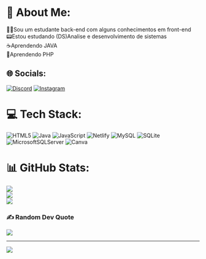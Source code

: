 # 🌆 About Me:
👨‍💻Sou um estudante back-end com alguns conhecimentos em front-end<br>📟Estou estudando (DS)Analise e desenvolvimento de sistemas<br>☕Aprendendo JAVA<br>🐘Aprendendo PHP


## 🌐 Socials:
[![Discord](https://img.shields.io/badge/Discord-%237289DA.svg?logo=discord&logoColor=white)](https://discord.gg/ricardz.n.) [![Instagram](https://img.shields.io/badge/Instagram-%23E4405F.svg?logo=Instagram&logoColor=white)](https://instagram.com/https://www.instagram.com/rick_nelber/) 

# 💻 Tech Stack:
![HTML5](https://img.shields.io/badge/html5-%23E34F26.svg?style=for-the-badge&logo=html5&logoColor=white) ![Java](https://img.shields.io/badge/java-%23ED8B00.svg?style=for-the-badge&logo=openjdk&logoColor=white) ![JavaScript](https://img.shields.io/badge/javascript-%23323330.svg?style=for-the-badge&logo=javascript&logoColor=%23F7DF1E) ![Netlify](https://img.shields.io/badge/netlify-%23000000.svg?style=for-the-badge&logo=netlify&logoColor=#00C7B7) ![MySQL](https://img.shields.io/badge/mysql-%2300000f.svg?style=for-the-badge&logo=mysql&logoColor=white) ![SQLite](https://img.shields.io/badge/sqlite-%2307405e.svg?style=for-the-badge&logo=sqlite&logoColor=white) ![MicrosoftSQLServer](https://img.shields.io/badge/Microsoft%20SQL%20Server-CC2927?style=for-the-badge&logo=microsoft%20sql%20server&logoColor=white) ![Canva](https://img.shields.io/badge/Canva-%2300C4CC.svg?style=for-the-badge&logo=Canva&logoColor=white)
# 📊 GitHub Stats:
![](https://github-readme-stats.vercel.app/api?username=Ricard0-o&theme=dark&hide_border=false&include_all_commits=false&count_private=false)<br/>
![](https://github-readme-streak-stats.herokuapp.com/?user=Ricard0-o&theme=dark&hide_border=false)<br/>
![](https://github-readme-stats.vercel.app/api/top-langs/?username=Ricard0-o&theme=dark&hide_border=false&include_all_commits=false&count_private=false&layout=compact)

### ✍️ Random Dev Quote
![](https://quotes-github-readme.vercel.app/api?type=horizontal&theme=gruvbox)

---
[![](https://visitcount.itsvg.in/api?id=Ricard0-o&icon=0&color=10)](https://visitcount.itsvg.in)

<!-- Proudly created with GPRM ( https://gprm.itsvg.in ) -->